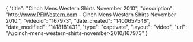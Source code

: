 {
    "title": "Cinch Mens Western Shirts November 2010",
    "description": "http:\/\/www.PFIWestern.com - Cinch Mens Western Shirts November 2010.",
    "videoid": "167973",
    "date_created": "1400657546",
    "date_modified": "1418181431",
    "type": "captivate",
    "layout": "video",
    "url": "\/v\/cinch-mens-western-shirts-november-2010\/167973"
}